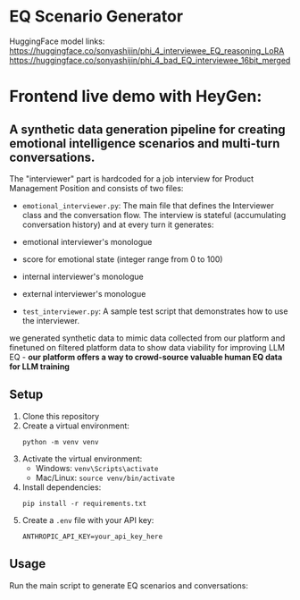 # EQ Scenario Generator

HuggingFace model links:
https://huggingface.co/sonyashijin/phi_4_interviewee_EQ_reasoning_LoRA
https://huggingface.co/sonyashijin/phi_4_bad_EQ_interviewee_16bit_merged

# Frontend live demo with HeyGen:




## A synthetic data generation pipeline for creating emotional intelligence scenarios and multi-turn conversations.

The "interviewer" part is hardcoded for a job interview for Product Management Position and consists of two files:
- `emotional_interviewer.py`: The main file that defines the Interviewer class and the conversation flow.
The interview is stateful (accumulating conversation history) and at every turn it generates:
- emotional interviewer's monologue
- score for emotional state (integer range from 0 to 100)
- internal interviewer's monologue
- external interviewer's monologue

- `test_interviewer.py`: A sample test script that demonstrates how to use the interviewer.

we generated synthetic data to mimic data collected from our platform and finetuned on filtered platform data to show data viability for improving LLM EQ - **our platform offers a way to crowd-source valuable human EQ data for LLM training**

## Setup

1. Clone this repository
2. Create a virtual environment:
   ```
   python -m venv venv
   ```
3. Activate the virtual environment:
   - Windows: `venv\Scripts\activate`
   - Mac/Linux: `source venv/bin/activate`
4. Install dependencies:
   ```
   pip install -r requirements.txt
   ```
5. Create a `.env` file with your API key:
   ```
   ANTHROPIC_API_KEY=your_api_key_here
   ```

## Usage

Run the main script to generate EQ scenarios and conversations:
